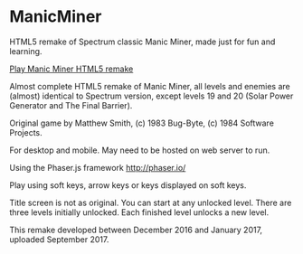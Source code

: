 # ManicMiner

HTML5 remake of Spectrum classic Manic Miner, made just for fun and learning.

[Play Manic Miner HTML5 remake](https://dcrespo3d.github.io/ManicMiner/htdocs/index.html)

Almost complete HTML5 remake of Manic Miner, all levels and enemies are (almost) identical to Spectrum version, except levels 19 and 20 (Solar Power Generator and The Final Barrier).

Original game by Matthew Smith, (c) 1983 Bug-Byte, (c) 1984 Software Projects.

For desktop and mobile. May need to be hosted on web server to run.

Using the Phaser.js framework http://phaser.io/

Play using soft keys, arrow keys or keys displayed on soft keys.

Title screen is not as original. You can start at any unlocked level. There are three levels initially unlocked. Each finished level unlocks a new level.

This remake developed between December 2016 and January 2017, uploaded September 2017.
